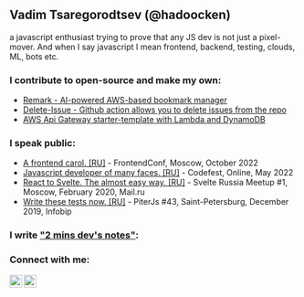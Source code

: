 ## Vadim Tsaregorodtsev (@hadoocken)

a javascript enthusiast trying to prove that any JS dev is not just a pixel-mover. And when I say javascript I mean frontend, backend, testing, clouds, ML, bots etc.

### I contribute to open-source and make my own:

- [Remark - AI-powered AWS-based bookmark manager](https://github.com/vtcaregorodtcev/remark-extension)
- [Delete-Issue - Github action allows you to delete issues from the repo](https://github.com/vtcaregorodtcev/delete-issue)
- [AWS Api Gateway starter-template with Lambda and DynamoDB](https://github.com/vtcaregorodtcev/aws-rest-api-template)

### I speak public:

- [A frontend carol. [RU]](https://www.youtube.com/watch?v=exZpJAPRe7Y) - FrontendConf, Moscow, October 2022
- [Javascript developer of many faces. [RU]](https://www.youtube.com/watch?v=E2cVMS-G0-Y&ab_channel=CodeFestRussia) - Codefest, Online, May 2022
- [React to Svelte. The almost easy way. [RU]](https://www.youtube.com/watch?v=FBk5j62O4f0) - Svelte Russia Meetup #1, Moscow, February 2020, Mail.ru
- [Write these tests now. [RU]](https://youtu.be/04ZkeQHS5kk?t=5737) - PiterJs #43, Saint-Petersburg, December 2019, Infobip

### I write ["2 mins dev's notes"](https://github.com/vtcaregorodtcev/2minsDevsNotes):

### Connect with me:

[<img align="left" alt="v_hadoocken | Twitter" width="22px" src="https://cdn.jsdelivr.net/npm/simple-icons@v3/icons/twitter.svg" />](https://twitter.com/v_hadoocken)
[<img align="left" alt="vadim-tcaregorodtcev | LinkedIn" width="22px" src="https://cdn.jsdelivr.net/npm/simple-icons@v3/icons/linkedin.svg" />](https://www.linkedin.com/in/vadim-tcaregorodtcev/)
